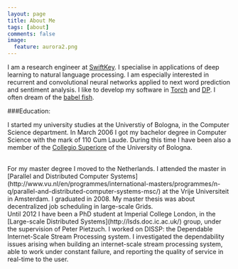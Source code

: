 ```yaml
---
layout: page
title: About Me
tags: [about]
comments: false
image:
  feature: aurora2.png
---
```


I am a research engineer at [SwiftKey](http://www.swiftkey.com). I specialise in applications of deep learning to natural language processing. I am especially interested in recurrent and convolutional neural networks applied to next word prediction and sentiment analysis. I like to develop my software in [Torch](http://www.torch.ch) and [DP](https://github.com/nicholas-leonard/dp).
I often dream of the [babel fish](http://hitchhikers.wikia.com/wiki/Babel_Fish).

###Education:

I started my university studies at the Universtiy of Bologna, in the Computer Science department. In March 2006 I got my bachelor degree in Computer Science with the mark
of 110 Cum Laude. During this time I have been also a member of the [Collegio Superiore](http://www.collegio.unibo.it/en) of the University of Bologna.

<br/>
For my master degree I moved to the Netherlands. I attended the master in [Parallel and Distributed Computer Systems](http://www.vu.nl/en/programmes/international-masters/programmes/n-q/parallel-and-distributed-computer-systems-msc/) at the Vrije Universiteit in Amsterdam.
I graduated in 2008. My master thesis was about decentralized job scheduling in large-scale Grids.

<br/>
Until 2012 I have been a PhD student at Imperial College London, in the [Large-scale Distributed Systems](http://lsds.doc.ic.ac.uk/) group, under the supervision of Peter Pietzuch.
I worked on DISSP: the Dependable Internet-Scale Stream Processing system. I investigated the dependability issues arising when building an internet-scale stream processing system, able to work under constant failure, and reporting the quality of service in real-time to the user.



